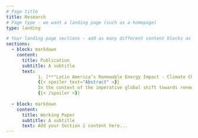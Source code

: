 ```yaml
---
# Page title
title: Research
# Page type - we want a landing page (such as a homepage)
type: landing

# Your landing page sections - add as many different content blocks as you like
sections:
  - block: markdown
    content:
      title: Publication
      subtitle: A subtitle
      text:
            1. [**"Latin America’s Renewable Energy Impact - Climate Change and Global Economic Consequences"**](https://www.mdpi.com/1996-1073/17/1/179), with [Juan Pablo Medina](https://negocios.uai.cl/profesor/juan-pablo-medina/) and [Rodrigo Palma-Behnke](https://scholar.google.com/citations?user=5ntc1PMAAAAJ&hl=es), _Energies_ 17(1), 179, 2024.
            {{< spoiler text="Abstract" >}}
            In the context of the imperative global shift towards renewable energy to mitigate climate change, Latin America (LATAM) emerges as a region of immense untapped potential. However, there is no formal quantification of the effects of developing this potential. This study analyzes the economic and climate impacts of developing renewable energy in LATAM and the Asia–Pacific region using an integrated economic and climate assessment model (IAM). The key findings are as follows. First, exporting renewable energy from LATAM and the Asia–Pacific region yields economic benefits across all regions. However, this surge in renewable energy exacerbates rather than alleviates global warming. Second, the implementation of policy measures accompanying renewable energy exports, aimed at discouraging the use of polluting energy sources, proves effective in mitigating global warming while sustaining significant economic gains globally. Third, LATAM stands to gain substantially from this development. Fourth, due to the gradual process of capital accumulation, any delays in initiating the development of renewable energy exports not only diminish economic gains during the postponement but also in the years following the commencement of exports. These results are robust to several additional simulations and sensitivity analyses. The results align with the goals of the Paris Agreement.
            {{< /spoiler >}}
    
  - block: markdown
    content:
      title: Working Paper
      subtitle: A subtitle
      text: Add your Section 2 content here...
---
```

